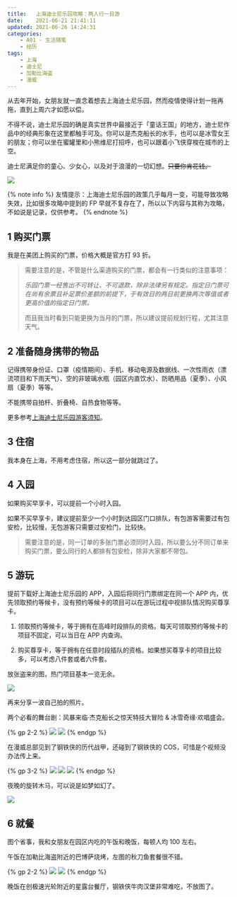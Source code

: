 ```yaml
---
title:   上海迪士尼乐园攻略：两人行一日游
date:    2021-06-21 21:41:11
updated: 2021-06-26 14:24:31
categories:
    - A01 - 生活随笔
    - 经历
tags:
    - 上海
    - 迪士尼
    - 加勒比海盗
    - 漫威
---
```


从去年开始，女朋友就一直念着想去上海迪士尼乐园，然而疫情使得计划一拖再拖，直到上周六才如愿以偿。

不得不说，迪士尼乐园的确是真实世界中最接近于「童话王国」的地方，迪士尼作品中的经典形象在这里都触手可及。你可以是杰克船长的水手，也可以是冰雪女王的朋友；你可以坐在蜜罐里和小熊维尼打招呼，也可以跟着小飞侠穿梭在城市的上空。

迪士尼满足你的童心、少女心，以及对于浪漫的一切幻想。~~只要你肯花钱。~~

![](https://cdn.jsdelivr.net/gh/ProgCZ/image-cloud-a@master/2021/06/25.png)

<!-- more -->

{% note info %}
友情提示：上海迪士尼乐园的政策几乎每月一变，可能导致攻略失效，比如很多攻略中提到的 FP 早就不复存在了，所以以下内容与其称为攻略，不如说是记录，仅供参考。
{% endnote %}

## 1 购买门票

我是在美团上购买的门票，价格大概是官方打 93 折。

> 需要注意的是，不管是什么渠道购买的门票，都会有一行类似的注意事项：
> 
> *乐园门票一经售出不可转让、不可退款，除非法律另有规定。指定日门票可在尚有余票且补足票价差额的前提下，于有效日的两日前更换两次等值或者更高价值的指定日门票。*
> 
> 而且我当时看到只能更换为当月的门票，所以建议提前规划行程，尤其注意天气。

## 2 准备随身携带的物品

记得携带身份证、口罩（疫情期间）、手机、移动电源及数据线、一次性雨衣（漂流项目和下雨天气）、空的非玻璃水瓶（园区内直饮水）、防晒用品（夏季）、小风扇（夏季）等等。

不能携带自拍杆、折叠椅、自热食物等等。

更多参考[上海迪士尼乐园游客须知](https://www.shanghaidisneyresort.com/rules/)。

## 3 住宿

我本身在上海，不用考虑住宿，所以这一部分就跳过了。

## 4 入园

如果购买早享卡，可以提前一个小时入园。

如果不买早享卡，建议提前至少一个小时到达园区门口排队，有包游客需要过有包安检，比较慢，无包游客只需要过安检门，比较快。

> 需要注意的是，同一订单的多张门票必须同时入园，所以要么分不同订单来购买门票，要么同行的人都排有包安检，除非大家都不带包。

## 5 游玩

提前下载好上海迪士尼乐园的 APP，入园后将同行门票绑定在同一个 APP 内，优先领取预约等候卡，没有预约等候卡的项目可以在游玩过程中视排队情况购买尊享卡。

1. 领取预约等候卡，等于拥有在高峰时段排队的资格。每天可领取预约等候卡的项目不固定，可以当日在 APP 内查询。

2. 购买尊享卡，等于拥有在任意时段插队的资格。如果想买尊享卡的项目比较多，可以考虑八件套或者六件套。

放张盗来的图，热门项目基本一览无余。

![](https://cdn.jsdelivr.net/gh/ProgCZ/image-cloud-a@master/2021/06/26.png)

再来分享一波自己拍的照片。

两个必看的舞台剧：风暴来临·杰克船长之惊天特技大冒险 & 冰雪奇缘·欢唱盛会。

{% gp 2-2 %}
![](https://cdn.jsdelivr.net/gh/ProgCZ/image-cloud-a@master/2021/06/27.png)
![](https://cdn.jsdelivr.net/gh/ProgCZ/image-cloud-a@master/2021/06/28.png)
{% endgp %}

在漫威总部见到了钢铁侠的历代战甲，还碰到了钢铁侠的 COS，可惜是个视频没办法传上来。

{% gp 3-2 %}
![](https://cdn.jsdelivr.net/gh/ProgCZ/image-cloud-a@master/2021/06/29.png)
![](https://cdn.jsdelivr.net/gh/ProgCZ/image-cloud-a@master/2021/06/30.png)
![](https://cdn.jsdelivr.net/gh/ProgCZ/image-cloud-a@master/2021/06/31.png)
{% endgp %}

夜晚的旋转木马，可以说是如梦如幻了。

![](https://cdn.jsdelivr.net/gh/ProgCZ/image-cloud-a@master/2021/06/32.png)

## 6 就餐

图个省事，我和女朋友在园区内吃的午饭和晚饭，每顿人均 100 左右。

午饭在加勒比海盗附近的巴博萨烧烤，左图的秋刀鱼套餐很不错。

{% gp 2-2 %}
![](https://cdn.jsdelivr.net/gh/ProgCZ/image-cloud-a@master/2021/06/33.png)
![](https://cdn.jsdelivr.net/gh/ProgCZ/image-cloud-a@master/2021/06/34.png)
{% endgp %}

晚饭在创极速光轮附近的星露台餐厅，钢铁侠牛肉汉堡非常难吃，不放图了。
